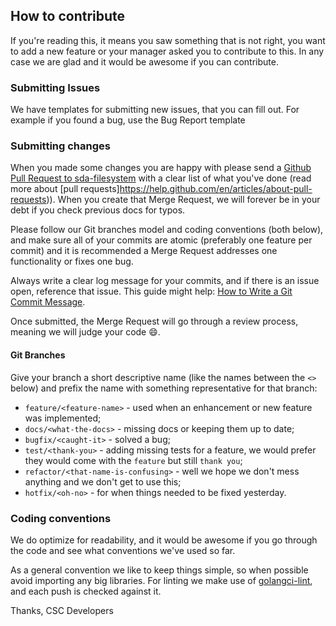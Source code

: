 ## How to contribute

If you're reading this, it means you saw something that is not right, you want to add a new feature or your manager asked you to contribute to this. In any case we are glad and it would be awesome if you can contribute.

### Submitting Issues

We have templates for submitting new issues, that you can fill out. For example if you found a bug, use the Bug Report template

### Submitting changes

When you made some changes you are happy with please send a [Github Pull Request to sda-filesystem](https://github.com/CSCfi/sda-filesystem/pull_requests/new/master) with a clear list of what you've done (read more about [pull requests]https://help.github.com/en/articles/about-pull-requests)). When you create that Merge Request, we will forever be in your debt if you check previous docs for typos.

Please follow our Git branches model and coding conventions (both below), and make sure all of your commits are atomic (preferably one feature per commit) and it is recommended a Merge Request addresses one functionality or fixes one bug.

Always write a clear log message for your commits, and if there is an issue open, reference that issue. This guide might help: [How to Write a Git Commit Message](https://chris.beams.io/posts/git-commit/).

Once submitted, the Merge Request will go through a review process, meaning we will judge your code :smile:.

#### Git Branches

Give your branch a short descriptive name (like the names between the `<>` below) and prefix the name with something representative for that branch:

   * `feature/<feature-name>` - used when an enhancement or new feature was implemented;
   * `docs/<what-the-docs>` - missing docs or keeping them up to date;
   * `bugfix/<caught-it>` - solved a bug;
   * `test/<thank-you>` - adding missing tests for a feature, we would prefer they would come with the `feature` but still `thank you`;
   * `refactor/<that-name-is-confusing>` - well we hope we don't mess anything and we don't get to use this;
   * `hotfix/<oh-no>` - for when things needed to be fixed yesterday.


### Coding conventions

We do optimize for readability, and it would be awesome if you go through the code and see what conventions we've used so far. 

As a general convention we like to keep things simple, so when possible avoid importing any big libraries.
For linting we make use of [golangci-lint](https://github.com/golangci/golangci-lint), and each push is checked against it.

Thanks,
CSC Developers
